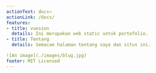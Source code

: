 ```yaml
---
actionText: docs→
actionLink: /docs/
features:
- title: vuesion
  details: Ini merupakan web static untuk portofolio.
- title: Tentang
  details: Semacam halaman tentang saya dan situs ini.

![An image](./images/blug.jpg)
footer: MIT Licensed 
---
```


